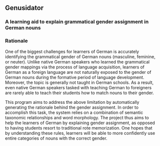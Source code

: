 ## Genusidator
### A learning aid to explain grammatical gender assignment in German nouns

### Rationale
One of the biggest challenges for learners of German is accurately identifying the grammatical gender of German nouns (masculine, feminine, or neuter). Unlike native German speakers who learned the grammatical gender mappings via the process of language acquisition, learners of German as a foreign language are not naturally exposed to the gender of German nouns during the formative period of language development. Moreover, the topic is generally not taught in German schools. As a result, even native German speakers tasked with teaching German to foreigners are rarely able to teach their students how to match nouns to their gender. 

This program aims to address the above limitation by automatically generating the rationale behind the gender assignment. In order to accomplish this task, the system relies on a combination of semantic taxonomic relationships and word morphology. The project thus aims to help the learners of German by explaining gender assignment, as opposed to having students resort to traditional rote memorization. One hopes that by understanding these rules, learners will be able to more confidently use entire categories of nouns with the correct gender.
